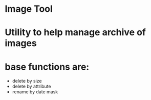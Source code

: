 # Image Tool
# Utility to help manage archive of images
# base functions are:
- delete by size
- delete by attribute
- rename by date mask